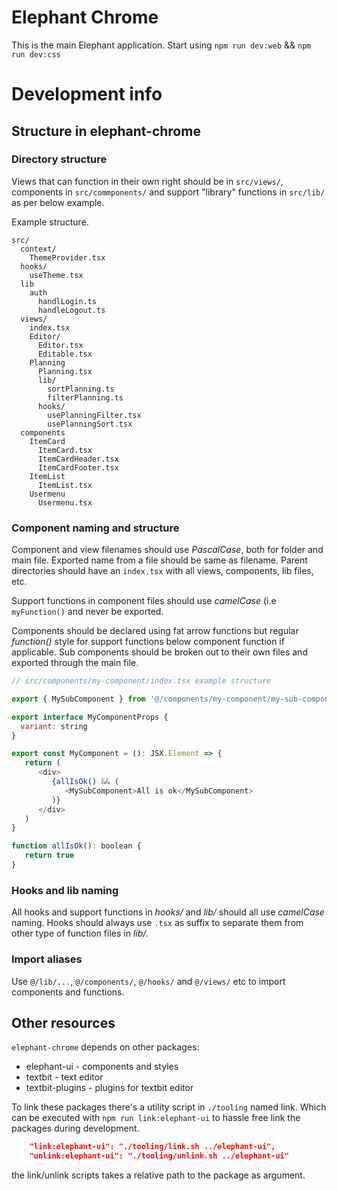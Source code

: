 # Elephant Chrome

This is the main Elephant application. Start using `npm run dev:web` && `npm run dev:css`

# Development info

## Structure in **elephant-chrome**

### Directory structure

Views that can function in their own right should be in `src/views/`, components in `src/commponents/` and support "library" functions in `src/lib/` as per below example.

Example structure.

```
src/
  context/
    ThemeProvider.tsx
  hooks/
    useTheme.tsx
  lib
    auth
      handlLogin.ts
      handleLogout.ts
  views/
    index.tsx
    Editor/
      Editor.tsx
      Editable.tsx
    Planning
      Planning.tsx
      lib/
        sortPlanning.ts
        filterPlanning.ts
      hooks/
        usePlanningFilter.tsx
        usePlanningSort.tsx
  components
    ItemCard
      ItemCard.tsx
      ItemCardHeader.tsx
      ItemCardFooter.tsx
    ItemList
      ItemList.tsx
    Usermenu
      Usermenu.tsx
```

### Component naming and structure

Component and view filenames should use _PascalCase_, both for folder and main file. Exported name from a file should be same as filename. Parent directories should have an `index.tsx` with all views, components, lib files, etc.

Support functions in component files should use _camelCase_ (i.e `myFunction()` and never be exported.

Components should be declared using fat arrow functions but regular _function()_ style for support functions below component function if applicable. Sub components should be broken out to their own files and exported through the main file.

```js
// src/components/my-component/index.tsx example structure

export { MySubComponent } from '@/components/my-component/my-sub-component'

export interface MyComponentProps {
  variant: string
}

export const MyComponent = (): JSX.Element => {
   return (
      <div>
         {allIsOk() && (
            <MySubComponent>All is ok</MySubComponent>
         )}
      </div>
   )
}

function allIsOk(): boolean {
   return true
}
```

### Hooks and lib naming

All hooks and support functions in _hooks/_ and _lib/_ should all use _camelCase_ naming. Hooks should always use `.tsx` as suffix to separate them from other type of function files in _lib/_.

### Import aliases

Use `@/lib/...`, `@/components/`, `@/hooks/` and `@/views/` etc to import components and functions.

## Other resources

`elephant-chrome` depends on other packages:

* elephant-ui - components and styles
* textbit - text editor
* textbit-plugins - plugins for textbit editor

To link these packages there's a utility script in `./tooling` named link. Which can be executed
with `npm run link:elephant-ui` to hassle free link the packages during development.

```json
    "link:elephant-ui": "./tooling/link.sh ../elephant-ui",
    "unlink:elephant-ui": "./tooling/unlink.sh ../elephant-ui"
```

the link/unlink scripts takes a relative path to the package as argument.
